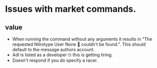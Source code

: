 # Issues with market commands.

## value

- When running the command without any arguments it results in "The requested Nitrotype User None :link: couldn't be found.".  This should default to the message authors account.
- Adl is listed as a developer 🙄 this is getting tiring.
- Doesn't respond if you do specify a racer.
